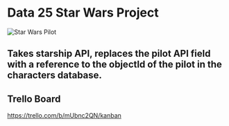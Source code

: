 # Data 25 Star Wars Project

![Star Wars Pilot](https://starwarsblog.starwars.com/wp-content/uploads/2019/08/nien-nunb.jpg)

## Takes starship API, replaces the pilot API field with a reference to the objectId of the pilot in the characters database.

## Trello Board

https://trello.com/b/mUbnc2QN/kanban